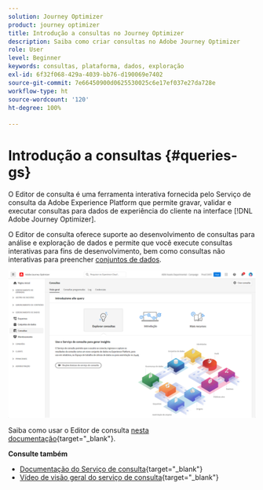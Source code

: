 ```yaml
---
solution: Journey Optimizer
product: journey optimizer
title: Introdução a consultas no Journey Optimizer
description: Saiba como criar consultas no Adobe Journey Optimizer
role: User
level: Beginner
keywords: consultas, plataforma, dados, exploração
exl-id: 6f32f068-429a-4039-bb76-d190069e7402
source-git-commit: 7e66450900d0625530025c6e17ef037e27da728e
workflow-type: ht
source-wordcount: '120'
ht-degree: 100%

---
```


# Introdução a consultas {#queries-gs}

O Editor de consulta é uma ferramenta interativa fornecida pelo Serviço de consulta da Adobe Experience Platform que permite gravar, validar e executar consultas para dados de experiência do cliente na interface [!DNL Adobe Journey Optimizer].

O Editor de consulta oferece suporte ao desenvolvimento de consultas para análise e exploração de dados e permite que você execute consultas interativas para fins de desenvolvimento, bem como consultas não interativas para preencher [conjuntos de dados](get-started-datasets.md).

![](assets/queries-home.png)

Saiba como usar o Editor de consulta [nesta documentação](https://experienceleague.adobe.com/docs/experience-platform/query/ui/user-guide.html?lang=pt-BR){target="_blank"}.

**Consulte também**

* [Documentação do Serviço de consulta](https://experienceleague.adobe.com/docs/experience-platform/query/home.html?lang=pt-BR){target="_blank"}
* [Vídeo de visão geral do serviço de consulta](https://experienceleague.adobe.com/docs/platform-learn/tutorials/queries/understanding-query-service.html?lang=pt-BR){target="_blank"}

